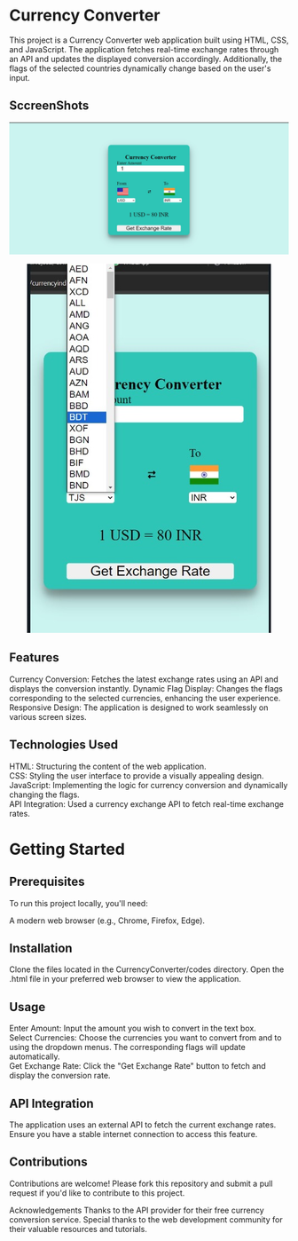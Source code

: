 # Currency Converter
This project is a Currency Converter web application built using HTML, CSS, and JavaScript. The application fetches real-time exchange rates through an API and updates the displayed conversion accordingly. Additionally, the flags of the selected countries dynamically change based on the user's input.

## SccreenShots
<p align="center">
  <img src="CurrencyConverter_1.jpeg" alt="Currency Converter Screenshot">
</p>
<p align="center">
  <img src="CurrencyConverter_2.jpeg" alt="Currency Converter Screenshot">
</p>

## Features
Currency Conversion: Fetches the latest exchange rates using an API and displays the conversion instantly.
Dynamic Flag Display: Changes the flags corresponding to the selected currencies, enhancing the user experience.
Responsive Design: The application is designed to work seamlessly on various screen sizes.

## Technologies Used
HTML: Structuring the content of the web application.
<br>
CSS: Styling the user interface to provide a visually appealing design.
<br>
JavaScript: Implementing the logic for currency conversion and dynamically changing the flags.
<br>
API Integration: Used a currency exchange API to fetch real-time exchange rates.

# Getting Started
## Prerequisites
To run this project locally, you'll need:

A modern web browser (e.g., Chrome, Firefox, Edge).

## Installation
Clone the files located in the CurrencyConverter/codes directory.
Open the .html file in your preferred web browser to view the application.

## Usage
Enter Amount: Input the amount you wish to convert in the text box.
<br>
Select Currencies: Choose the currencies you want to convert from and to using the dropdown menus. The corresponding flags will update automatically.
<br>
Get Exchange Rate: Click the "Get Exchange Rate" button to fetch and display the conversion rate.

## API Integration
The application uses an external API to fetch the current exchange rates. Ensure you have a stable internet connection to access this feature.

## Contributions
Contributions are welcome! Please fork this repository and submit a pull request if you'd like to contribute to this project.

Acknowledgements
Thanks to the API provider for their free currency conversion service.
Special thanks to the web development community for their valuable resources and tutorials.
